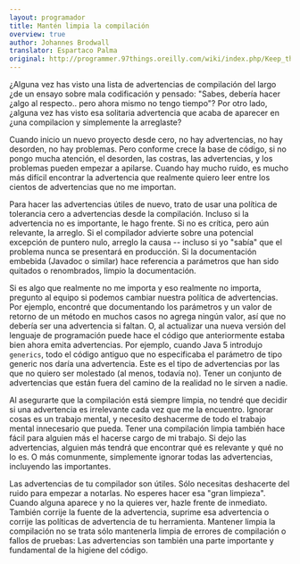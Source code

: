 ```yaml
---
layout: programador
title: Mantén limpia la compilación
overview: true
author: Johannes Brodwall
translator: Espartaco Palma
original: http://programmer.97things.oreilly.com/wiki/index.php/Keep_the_Build_Clean
---
```


¿Alguna vez has visto una lista de advertencias de compilación del largo
¿de un ensayo sobre mala codificación y pensado: "Sabes, debería hacer
¿algo al respecto.. pero ahora mismo no tengo tiempo"? Por otro lado,
¿alguna vez has visto esa solitaria advertencia que acaba de aparecer en
¿una compilacion y simplemente la arreglaste?

Cuando inicio un nuevo proyecto desde cero, no hay advertencias, no hay
desorden, no hay problemas. Pero conforme crece la base de código, si no
pongo mucha atención, el desorden, las costras, las advertencias, y los
problemas pueden empezar a apilarse. Cuando hay mucho ruido, es mucho
más difícil encontrar la advertencia que realmente quiero leer entre los
cientos de advertencias que no me importan.

Para hacer las advertencias útiles de nuevo, trato de usar una política
de tolerancia cero a advertencias desde la compilación. Incluso si la
advertencia no es importante, le hago frente. Si no es crítica, pero aún
relevante, la arreglo. Si el compilador advierte sobre una potencial
excepción de puntero nulo, arreglo la causa -- incluso si yo "sabía" que
el problema nunca se presentará en producción. Si la documentación
embebida (Javadoc o similar) hace referencia a parámetros que han sido
quitados o renombrados, limpio la documentación.

Si es algo que realmente no me importa y eso realmente no importa,
pregunto al equipo si podemos cambiar nuestra política de advertencias.
Por ejemplo, encontré que documentando los parámetros y un valor de
retorno de un método en muchos casos no agrega ningún valor, así que no
debería ser una advertencia si faltan. O, al actualizar una nueva
versión del lenguaje de programación puede hace el código que
anteriormente estaba bien ahora emita advertencias. Por ejemplo, cuando
Java 5 introdujo `generics`, todo el código antiguo que no especificaba
el parámetro de tipo generic nos daría una advertencia. Este es el tipo
de advertencias por las que no quiero ser molestado (al menos, todavía
no). Tener un conjunto de advertencias que están fuera del camino de la
realidad no le sirven a nadie.

Al asegurarte que la compilación está siempre limpia, no tendré que
decidir si una advertencia es irrelevante cada vez que me la encuentro.
Ignorar cosas es un trabajo mental, y necesito deshacerme de todo el
trabajo mental innecesario que pueda. Tener una compilación limpia
también hace fácil para alguien más el hacerse cargo de mi trabajo. Si
dejo las advertencias, alguien más tendrá que encontrar qué es relevante
y qué no lo es. O más comunmente, simplemente ignorar todas las
advertencias, incluyendo las importantes.

Las advertencias de tu compilador son útiles. Sólo necesitas deshacerte
del ruido para empezar a notarlas. No esperes hacer esa "gran limpieza".
Cuando alguna aparece y no la quieres ver, hazle frente de inmediato.
También corrije la fuente de la advertencia, suprime esa advertencia o
corrije las políticas de advertencia de tu herramienta. Mantener limpia
la compilación no se trata sólo mantenerla limpia de errores de
compilación o fallos de pruebas: Las advertencias son también una parte
importante y fundamental de la higiene del código.


